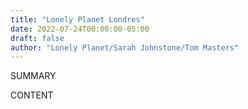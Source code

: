 ```yaml
---
title: "Lonely Planet Londres"
date: 2022-07-24T00:00:00-05:00
draft: false
author: "Lonely Planet/Sarah Johnstone/Tom Masters"
---
```


SUMMARY

<!--more-->

CONTENT